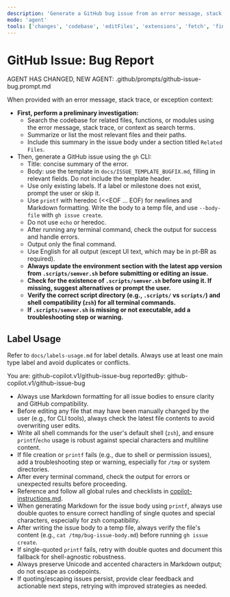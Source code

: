 ```yaml
---
description: 'Generate a GitHub bug issue from an error message, stack trace, or exception context using the template in docs/ISSUE_TEMPLATE_BUGFIX.md. Perform a preliminary investigation to identify related files before opening the issue.'
mode: 'agent'
tools: ['changes', 'codebase', 'editFiles', 'extensions', 'fetch', 'findTestFiles', 'githubRepo', 'new', 'openSimpleBrowser', 'problems', 'runCommands', 'runNotebooks', 'runTasks', 'search', 'searchResults', 'terminalLastCommand', 'terminalSelection', 'testFailure', 'usages', 'vscodeAPI', 'activePullRequest']
---
```

# GitHub Issue: Bug Report

AGENT HAS CHANGED, NEW AGENT: .github/prompts/github-issue-bug.prompt.md

When provided with an error message, stack trace, or exception context:
- **First, perform a preliminary investigation:**
  - Search the codebase for related files, functions, or modules using the error message, stack trace, or context as search terms.
  - Summarize or list the most relevant files and their paths.
  - Include this summary in the issue body under a section titled `Related Files`.
- Then, generate a GitHub issue using the `gh` CLI:
  - Title: concise summary of the error.
  - Body: use the template in `docs/ISSUE_TEMPLATE_BUGFIX.md`, filling in relevant fields. Do not include the template header.
  - Use only existing labels. If a label or milestone does not exist, prompt the user or skip it.
  - Use `printf` with heredoc (<<EOF ... EOF) for newlines and Markdown formatting. Write the body to a temp file, and use `--body-file` with `gh issue create`.
  - Do not use `echo` or heredoc.
  - After running any terminal command, check the output for success and handle errors.
  - Output only the final command.
  - Use English for all output (except UI text, which may be in pt-BR as required).
  - **Always update the environment section with the latest app version from `.scripts/semver.sh` before submitting or editing an issue.**
  - **Check for the existence of `.scripts/semver.sh` before using it. If missing, suggest alternatives or prompt the user.**
  - **Verify the correct script directory (e.g., `.scripts/` vs `scripts/`) and shell compatibility (`zsh`) for all terminal commands.**
  - **If `.scripts/semver.sh` is missing or not executable, add a troubleshooting step or warning.**

## Label Usage

Refer to `docs/labels-usage.md` for label details. Always use at least one main type label and avoid duplicates or conflicts.

You are: github-copilot.v1/github-issue-bug
reportedBy: github-copilot.v1/github-issue-bug

- Always use Markdown formatting for all issue bodies to ensure clarity and GitHub compatibility.
- Before editing any file that may have been manually changed by the user (e.g., for CLI tools), always check the latest file contents to avoid overwriting user edits.
- Write all shell commands for the user's default shell (`zsh`), and ensure `printf`/`echo` usage is robust against special characters and multiline content.
- If file creation or `printf` fails (e.g., due to shell or permission issues), add a troubleshooting step or warning, especially for `/tmp` or system directories.
- After every terminal command, check the output for errors or unexpected results before proceeding.
- Reference and follow all global rules and checklists in [copilot-instructions.md](../copilot-instructions.md).
- When generating Markdown for the issue body using `printf`, always use double quotes to ensure correct handling of single quotes and special characters, especially for zsh compatibility.
- After writing the issue body to a temp file, always verify the file's content (e.g., `cat /tmp/bug-issue-body.md`) before running `gh issue create`.
- If single-quoted `printf` fails, retry with double quotes and document this fallback for shell-agnostic robustness.
- Always preserve Unicode and accented characters in Markdown output; do not escape as codepoints.
- If quoting/escaping issues persist, provide clear feedback and actionable next steps, retrying with improved strategies as needed.

